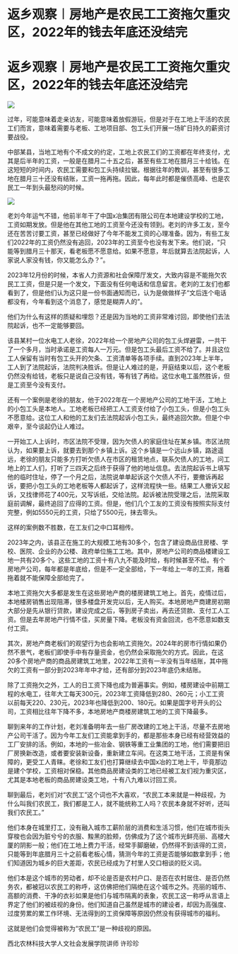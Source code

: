 # 返乡观察︱房地产是农民工工资拖欠重灾区，2022年的钱去年底还没结完

# 返乡观察︱房地产是农民工工资拖欠重灾区，2022年的钱去年底还没结完

![](https://inews.gtimg.com/news_bt/OC-A8rzcgvgwD23SrBuurU7CcLBmt1NWzHHAs7KWrW1bEAA/1000)

过年，可能意味着走亲访友，可能意味着放假游玩，但是对于在工地上干活的农民工们而言，意味着需要与老板、工地项目部、包工头们开展一场旷日持久的薪资讨要战役。

中部某县，当地工地有个不成文的约定，工地上农民工们的工资都在年终支付，尤其是后半年的工资，一般是在腊月二十五之后，甚至有些工地在腊月三十给钱。在这短短的时间内，农民工需要和包工头持续拉锯。根据往年的教训，甚至有很多工地在腊月三十还没有结账，工资一拖再拖。因此，每年此时都是催债高峰、也是农民工一年到头最愁闷的时候。

![](https://inews.gtimg.com/news_bt/ORpPe2tWwihAXoHPUYrFqpE_2Beug7m11nyt7M4xulmUwAA/1000)

老刘今年运气不错，他前半年干了中国x冶集团有限公司在本地建设学校的工地，工资如期发放。但是他在其他工地的工资至今还没有领到。老刘的许多工友，至今还在苦苦讨要工资，甚至已经做好了今年不能发工资的心理准备。因为，有些工友们2022年的工资仍然没有追回，2023年的工资至今也没有发下来。他们说，“只能等到腊月三十那天，看老板愿不愿意给。如果不愿意，年后就算去法院起诉，人家说人家没有钱，你又能怎么办？”。

2023年12月份的时候，本省人力资源和社会保障厅发文，大致内容是不能拖欠农民工工资，但是只是一个发文，下面没有任何电话和信息留言。老刘的工友们也都看到了，但是他们认为这只是一份书面通知而已，认为是做做样子“文后连个电话都没有，今年看到这个消息了，感觉是糊弄人的”。

他们为什么有这样的质疑和埋怨？还是因为当地的工资非常难讨回，即使他们去法院起诉，也不一定能够要回。

该县某村一位水电工人老徐，2022年给一个房地产公司的包工头焊避雷，一共干了一个多月，当时承诺是工资每人一万元。但是包工头最后工资不给了。并且这位工人保留有当时有包工头开的欠条、工资清单等各项手续。直到2023年上半年，工人到了法院起诉，法院判决胜诉。但是让人难过的是，开庭结束以后，这个老板仍然没有给钱，老板只是说自己没有钱，等有钱了再给。这位水电工虽然胜诉，但是工资至今没有支付。

还有一个案例是老徐的朋友，他于2022年在一个房地产公司的工地干活，工地上的小包工头是本地人。工地老板已经把工人工资支付给了小包工头，但是小包工头不愿意给。这位工人和他的工友们去法院起诉小包工头，最终追回欠款。但是个中艰辛，至今谈起仍让人难过。

一开始工人上诉时，市区法院不受理，因为欠债人的家庭住址在某乡镇。市区法院认为，如果要上诉，就要去到那个乡镇上诉。这个乡镇是一个远山乡镇，路途遥远，老徐的朋友只能多方打听欠债人在市区的租赁地点，联系欠债人的工地，问工地上的工人们，打听了三四天之后终于获得了他的地址信息。去法院起诉书上填写他的临时住址，停了一个月之后，法院说单单起诉这个欠债人不行，要撤诉再起诉，要把小包工头的工地老板等人都起诉了，这样流程快一些。结果工人撤诉又起诉，又找律师花了400元，又写诉纸，交给法院。起诉被法院受理之后，法院采取庭前调解，最终追回了应得的工资。但是，他们几个工友的工资没有按照实际支付完整，例如5550元的工资，只给了5500元，抹去零头。

这样的案例数不胜数，在工友们之中口耳相传。

2023年之内，该县正在施工的大规模工地有30多个，包含了建设商品住房楼、学校、医院、企业的办公楼、政府单位施工工地。其中，房地产公司的商品楼建设工地一共有20多个。这些工地的工资十有八九不能及时给，有时候甚至不给。有个房地产公司，每年都是年底给，但是不一定全部给，下一年给上一年的工资，拖着拖着就不能保障全部给完了。

本地工资拖欠大多都是发生在这些房地产商的楼房建筑工地上。首先，疫情过后，本地楼房销售出现阻滞，很多楼盘开发完以后，无人购买。本地房地产商建房初期大部分是先从银行贷款，建设完成之后，等到房子卖出，再去还贷款、支付工人工资。但是去年房地产行情不佳，买房量下降。老板没有资金回流，也不愿意如数支付工资。

其次，房地产商老板们的观望行为也会影响工资拖欠。2024年的房市行情如果仍然不景气，老板们即使手中有存量资金，也仍然会采取拖欠的方式。因此，在这20多个房地产商的商品房建筑工地里，2022年工资有一半没有当年结账，其中拖欠的工资有一部分到2023年年中才给，还有部分到2023年底仍未结账。

除了工资拖欠之外，工人的日工资下降也成为普遍事实。例如，楼房建设中前期工程的水电工，往年大工每天300元，2023年工资降低到280、260元；小工工资以前每天220、230元，2023年也降低到200、180元。如果是国字号开头的公司，工资相比往年下降不多，本地房地产商楼房建筑工地的工资下降最多。

聊到来年的工作计划，老刘准备明年去一些厂房改建的工地上干活，尽量不去房地产公司干活了。因为今年工友们工资能拿到手的，都是那些本身已经有经营效益的工厂安排的活。例如，本地的一些冶金、钢铁等重工业集团的工地，他们需要把旧厂房换新改造，或者要安装新设备，重新建立车间。在这类工地干活，工资是有保障的，更受工人青睐。老徐和工友们也打算继续去中国x冶的工地上干，毕竟那边是建个学校，工资相对保稳。其他商品房建设类的工地已经被工友们视为重灾区，尤其是本地老板的商品房建设类工地，十有八九难以讨回工资。

聊到最后，老刘们对“农民工”这个词也不大喜欢，“农民工本来就是一种歧视，为什么叫我们农民工，我们都是工人，就不能统称工人吗？农民本身就不好听，还叫我们农民工。”

他们本身在城里打工，没有融入城市工薪阶层的消费和生活习惯，他们在城市街头穿梭也会因为脏兮兮的衣服、黢黑的脸颊，仿佛成为了这个城市光鲜亮丽、高楼大厦的阴影一般；他们在工地上费力干活，经常手脚磨破，仍然得不到该得的工资，只能等到年底腊月三十之前看老板心情，猜测今年的工资是否能够如数拿到手；他们知道因为城乡的巨大差距，农民已经成为了村里人交口相谈的贬义词。

他们本是这个城市的劳动者，却不论是否是农村户口、是否在农村居住、是否仍然务农，都被冠以农民工的称呼，这仿佛把他们隔绝在这个城市之外。亮丽的城市、高额的消费、干净的衣衫如果是他们与城市隔离的表象，农民工这一称呼从言语上界定了他们的被歧视的身份。他们知道自己虽然是城市的建设者，却因为高强度、过度劳累的累工作环境、无法得到的工资保障等原因仍然没有获得城市的福利。

这就是他们会觉得被称为“农民工”是一种歧视的原因。

西北农林科技大学人文社会发展学院讲师 许珍珍


